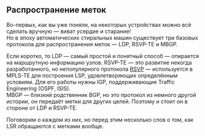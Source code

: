 ## Распространение меток

Во-первых, как вы уже поняли, на некоторых устройствах можно всё сделать вручную — виват усердие и старание!  
Но в эпоху автоматических стиральных машин существует три базовых протокола для распространения меток — LDP, RSVP-TE и MBGP.

Если коротко, то LDP — самый простой и понятный способ — опирается на маршрутную информацию узлов. RSVP-TE — это развитие некогда разработанного, но непопулярного протокола [RSVP](http://lookmeup.linkmeup.ru/#term488) — используется в MPLS-TE для построения LSP, удовлетворяющих определённым условиям. Для его работы нужны IGP, поддерживающие Traffic Engineering \(OSPF, ISIS\).  
MBGP — близкий родственник BGP, но это протокол из немного другой истории, он передаёт метки для других целей. Поэтому и стоит он в стороне от LDP и RSVP-TE.

Поговорим о каждом из них, но перед этим несколько слов о том, как LSR обращаются с метками вообще.
